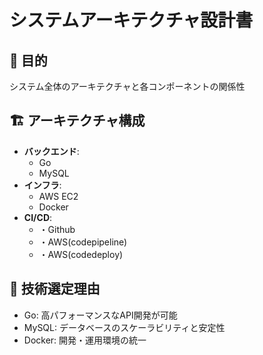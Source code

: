 # システムアーキテクチャ設計書

## 🎯 目的
システム全体のアーキテクチャと各コンポーネントの関係性

## 🏗️ アーキテクチャ構成
- **バックエンド**:
  - Go
  - MySQL
- **インフラ**:
  - AWS EC2
  - Docker
- **CI/CD**:
  - ・Github
  - ・AWS(codepipeline)
  - ・AWS(codedeploy)

## 🚀 技術選定理由
- Go: 高パフォーマンスなAPI開発が可能
- MySQL: データベースのスケーラビリティと安定性
- Docker: 開発・運用環境の統一

